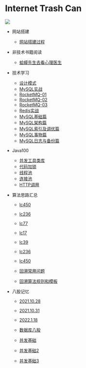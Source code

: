 # Internet Trash Can
<img src="https://ghchart.rshah.org/xbhog" />

* 网站搭建
  * [网站搭建过程](/docBlog/网站搭建过程.md)
* 非技术书籍阅读
  * [蛤蟆先生去看心理医生](/docBlog/非技术书籍阅读/蛤蟆先生去看心理医生.md)
* 技术学习
  * [设计模式](/docBlog/技术学习/设计模式.md)
  * [MySQL实战](/docBlog/技术学习/MySQL实战/全局锁、表锁以及行锁.md)
  * [RocketMQ-01](/docBlog/技术学习/RocketMQ-01.md)
  * [RocketMQ-02](/docBlog/技术学习/RocketMQ-02.md)
  * [RocketMQ-03](/docBlog/技术学习/RocketMQ-03.md)
  * [Redis实战](/docBlog/技术学习/Redis实战篇.md)
  * [MySQL基础篇](/docBlog/MySQL基础篇/MySQL基础篇.md)
  * [MySQL架构篇](/docBlog/MySQL高级篇/MySQL架构篇.md)
  * [MySQL索引及调优篇](/docBlog/MySQL高级篇/MySQL索引及调优篇.md)
  * [MySQL事物篇](/docBlog/MySQL高级篇/MySQL事物篇.md)
  * [MySQL日志与备份篇](/docBlog/MySQL高级篇/MySQL日志与备份篇.md)
* Java100
  * [并发工具类库](/docBlog/技术学习/Java100/01丨使用了并发工具类库，线程安全就高枕无忧了吗？.html)
  * [代码加锁](/docBlog/技术学习/Java100/02丨代码加锁：不要让“锁”事成为烦心事.html)
  * [线程池](/docBlog/技术学习/Java100/03丨线程池：业务代码最常用也最容易犯错的组件.html)
  * [连接池](/docBlog/技术学习/Java100/04丨连接池：别让连接池帮了倒忙.html)
  * [HTTP调用](/docBlog/技术学习/Java100/05丨HTTP调用：你考虑到超时、重试、并发了吗？.html)

* 算法思路汇总

  * [lc450](/docBlog/算法思路汇总/lc450.md) 

  * [lc236](/docBlog/算法思路汇总/lc236.md) 

  * [lc77](/docBlog/算法思路汇总/lc77.md) 

  * [lc17](/docBlog/算法思路汇总/lc17.md) 

  * [lc39](/docBlog/算法思路汇总/lc39.md) 

  * [lc236](/docBlog/算法思路汇总/lc236.md) 

  * [lc450](/docBlog/算法思路汇总/lc450.md) 

  * [回溯常用问题](/docBlog/算法思路汇总/回溯常用问题.md) 

  * [回溯算法规则和模板](/docBlog/算法思路汇总/回溯算法规则和模板.md) 
  
* 八股记忆

  * [2021.10.28](/docBlog/面试准备/八股记忆/2021.10.28)

  * [2021.10.31](/docBlog/面试准备/八股记忆/2021.10.31)

  * [2022.1.18](/docBlog/面试准备/八股记忆/2022.1.18)
  * [数据库八股](/docBlog/面试准备/八股记忆/数据库记忆.md)
  * [并发基础](/docBlog/面试准备/八股记忆/并发基础.md)
  * [并发基础2](/docBlog/面试准备/八股记忆/并发基础2.md)
  * [并发基础3](/docBlog/面试准备/八股记忆/并发基础3.md)
